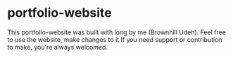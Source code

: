 # portfolio-website
This portfolio-website was built with long by me (Brownhill Udeh). Feel free to use the website, make changes to it
 If you need support or contribution to make, you're always welcomed. 
